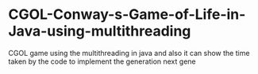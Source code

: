# CGOL-Conway-s-Game-of-Life-in-Java-using-multithreading
CGOL game using the multithreading in java and also it can show the time taken by the code to implement the generation next gene
